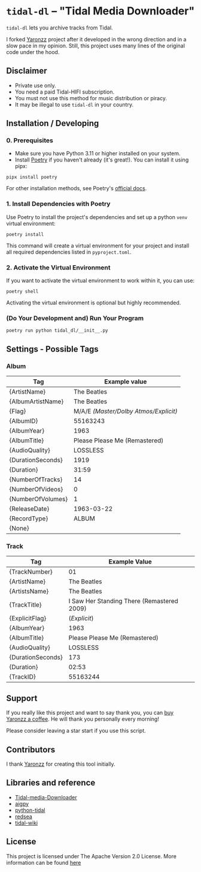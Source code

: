# `tidal-dl` – "Tidal Media Downloader"

`tidal-dl` lets you archive tracks from Tidal.

I forked [Yaronzz](https://github.com/yaronzz/Tidal-Media-Downloader) project after it developed in the wrong direction and in a slow pace in my opinion. Still, this project uses many lines of the original code under the hood.

## Disclaimer

- Private use only.
- You need a paid Tidal-HIFI subscription.
- You must not use this method for music distribution or piracy.
- It may be illegal to use `tidal-dl` in your country.

## Installation / Developing 

### 0. Prerequisites

* Make sure you have Python 3.11 or higher installed on your system.
* Install [Poetry](https://python-poetry.org) if you haven't already (it's great!). You can install it using pipx:

```shell
pipx install poetry
```

For other installation methods, see Poetry's [official docs](https://python-poetry.org/docs/).

### 1. Install Dependencies with Poetry

Use Poetry to install the project's dependencies and set up a python `venv` virtual environment:

```shell
poetry install
```

This command will create a virtual environment for your project and install all required dependencies listed in `pyproject.toml`.

### 2. Activate the Virtual Environment

If you want to activate the virtual environment to work within it, you can use:

```shell
poetry shell
```

Activating the virtual environment is optional but highly recommended.

### (Do Your Development and) Run Your Program

```shell
poetry run python tidal_dl/__init__.py
```

## Settings - Possible Tags

### Album

| Tag               | Example value                         |
| ----------------- | ------------------------------------- |
| {ArtistName}      | The Beatles                           |
| {AlbumArtistName} | The Beatles                           |
| {Flag}            | M/A/E *(Master/Dolby Atmos/Explicit)* |
| {AlbumID}         | 55163243                              |
| {AlbumYear}       | 1963                                  |
| {AlbumTitle}      | Please Please Me (Remastered)         |
| {AudioQuality}    | LOSSLESS                              |
| {DurationSeconds} | 1919                                  |
| {Duration}        | 31:59                                 |
| {NumberOfTracks}  | 14                                    |
| {NumberOfVideos}  | 0                                     |
| {NumberOfVolumes} | 1                                     |
| {ReleaseDate}     | 1963-03-22                            |
| {RecordType}      | ALBUM                                 |
| {None}            |                                       |

### Track

| Tag               | Example Value                              |
| ----------------- | ------------------------------------------ |
| {TrackNumber}     | 01                                         |
| {ArtistName}      | The Beatles                                |
| {ArtistsName}     | The Beatles                                |
| {TrackTitle}      | I Saw Her Standing There (Remastered 2009) |
| {ExplicitFlag}    | (*Explicit*)                               |
| {AlbumYear}       | 1963                                       |
| {AlbumTitle}      | Please Please Me (Remastered)              |
| {AudioQuality}    | LOSSLESS                                   |
| {DurationSeconds} | 173                                        |
| {Duration}        | 02:53                                      |
| {TrackID}         | 55163244                                   |


## Support

If you really like this project and want to say thank you, you can [buy Yaronzz a coffee](https://www.buymeacoffee.com/yaronzz). He will thank you personally every morning!

Please consider leaving a star start if you use this script.

## Contributors

I thank [Yaronzz](https://github.com/yaronzz) for creating this tool initially.

## Libraries and reference

- [Tidal-media-Downloader](https://github.com/yaronzz/Tidal-Media-Downloader)
- [aigpy](https://github.com/yaronzz/AIGPY)
- [python-tidal](https://github.com/tamland/python-tidal)
- [redsea](https://github.com/redsudo/RedSea)
- [tidal-wiki](https://github.com/Fokka-Engineering/TIDAL/wiki)

## License

This project is licensed under The Apache Version 2.0 License. More information can be found [here](https://github.com/lescx/tidal-dl/blob/main/LICENSE)
